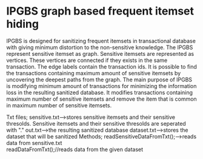# IPGBS graph based frequent itemset hiding
IPGBS is designed for sanitizing frequent itemsets in transactional database with giving minimum distortion to the non-sensitive knowledge.
The IPGBS represent sensitive itemset as graph. Sensitive itemsets are represented as vertices. These vertices are connected if 
they exists in the same transaction. The edge labels contain the transaction ids. It is possible to find the transactions containing
maximum amount of sensitive itemsets by uncovering the deepest paths from the graph.
The main purpose of IPGBS is modifying minimum amount of transactions for minimizing the information loss in the resulting sanitized database. It modifies transactions containing maximum number of sensitive itemsets and remove the item that is common in maximum number of sensitive itemsets.

Txt files;
	sensitive.txt-->stores sensitive itemsets and their sensitive thresolds. Sensitive itemsets and their
	sensitive thresolds are seperated with "."
	out.txt-->the resulting sanitized database
	dataset.txt-->stores the dataset that will be sanitized
Methods; 
	readSensitiveDataFromTxt();-->reads data from sensitive.txt  
        readDataFromTxt();//reads data from the given dataset


            

